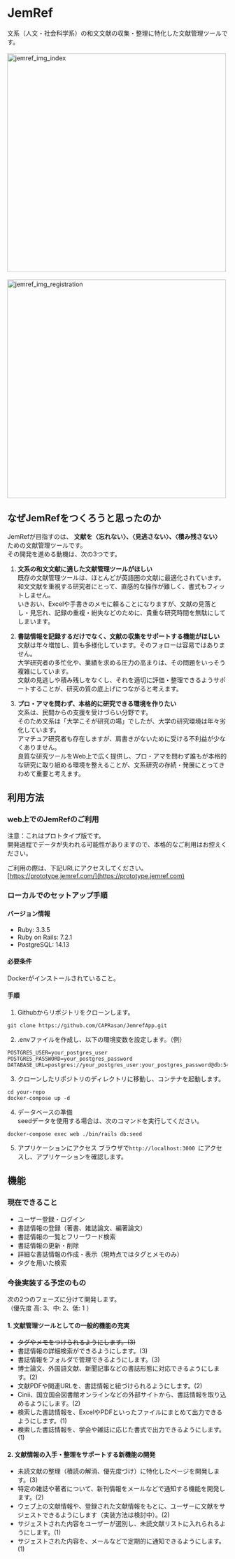 # JemRef


文系（人文・社会科学系）の和文文献の収集・整理に特化した文献管理ツールです。  
 </br>
<img width="500" alt="jemref_img_index" src="https://github.com/user-attachments/assets/bdc55db9-0b2b-42fa-80d3-7fb6157c7e33">   
 </br>
<img width="500" alt="jemref_img_registration" src="https://github.com/user-attachments/assets/bd20d546-1375-40bf-86e9-72dac3c74a27">
</br>
## なぜJemRefをつくろうと思ったのか
JemRefが目指すのは、 **文献を〈忘れない〉、〈見逃さない〉、〈積み残さない〉** ための文献管理ツールです。  
その開発を進める動機は、次の3つです。

1. **文系の和文文献に適した文献管理ツールがほしい**  
既存の文献管理ツールは、ほとんどが英語圏の文献に最適化されています。  
和文文献を重視する研究者にとって、直感的な操作が難しく、書式もフィットしません。  
いきおい、Excelや手書きのメモに頼ることになりますが、文献の見落とし・見忘れ、記録の重複・紛失などのために、貴重な研究時間を無駄にしてしまいます。  

2. **書誌情報を記録するだけでなく、文献の収集をサポートする機能がほしい**  
文献は年々増加し、質も多様化しています。そのフォローは容易ではありません。  
大学研究者の多忙化や、業績を求める圧力の高まりは、その問題をいっそう複雑にしています。  
文献の見逃しや積み残しをなくし、それを適切に評価・整理できるようサポートすることが、研究の質の底上げにつながると考えます。  

3. **プロ・アマを問わず、本格的に研究できる環境を作りたい**  
文系は、民間からの支援を受けづらい分野です。  
そのため文系は「大学こそが研究の場」でしたが、大学の研究環境は年々劣化しています。  
アマチュア研究者も存在しますが、肩書きがないために受ける不利益が少なくありません。  
良質な研究ツールをWeb上で広く提供し、プロ・アマを問わず誰もが本格的な研究に取り組める環境を整えることが、文系研究の存続・発展にとってきわめて重要と考えます。
## 利用方法
### web上でのJemRefのご利用
注意：これはプロトタイプ版です。  
開発過程でデータが失われる可能性がありますので、本格的なご利用はお控えください。  

ご利用の際は、下記URLにアクセスしてください。  
[https://prototype.jemref.com/](https://prototype.jemref.com)



### ローカルでのセットアップ手順
#### バージョン情報
* Ruby: 3.3.5
* Ruby on Rails: 7.2.1
* PostgreSQL: 14.13

#### 必要条件
Dockerがインストールされていること。

#### 手順
1. Githubからリポジトリをクローンします。   
```
git clone https://github.com/CAPRasan/JemrefApp.git
```
2. .envファイルを作成し、以下の環境変数を設定します。（例）   
```
POSTGRES_USER=your_postgres_user
POSTGRES_PASSWORD=your_postgres_password
DATABASE_URL=postgres://your_postgres_user:your_postgres_password@db:5432/my_database_development
```   

3. クローンしたリポジトリのディレクトリに移動し、コンテナを起動します。
```
cd your-repo
docker-compose up -d
```

4. データベースの準備  
seedデータを使用する場合は、次のコマンドを実行してください。
```
docker-compose exec web ./bin/rails db:seed
```

5. アプリケーションにアクセス
ブラウザで`http://localhost:3000 `にアクセスし、アプリケーションを確認します。

## 機能
### 現在できること

* ユーザー登録・ログイン  
* 書誌情報の登録（著書、雑誌論文、編著論文）  
* 書誌情報の一覧とフリーワード検索  
* 書誌情報の更新・削除
* 詳細な書誌情報の作成・表示（現時点ではタグとメモのみ）
* タグを用いた検索

### 今後実装する予定のもの
次の2つのフェーズに分けて開発します。  
（優先度 高: 3、中: 2、低: 1 ） 
#### 1. 文献管理ツールとしての一般的機能の充実
* ~~タグやメモをつけられるようにします。(3)~~
* 書誌情報の詳細検索ができるようにします。(3)
* 書誌情報をフォルダで管理できるようにします。(3)
* 博士論文、外国語文献、新聞記事などの書誌形態に対応できるようにします。(2)
* 文献PDFや関連URLを、書誌情報と紐づけられるようにします。(2)
* Cinii、国立国会図書館オンラインなどの外部サイトから、書誌情報を取り込めるようにします。(2)
* 検索した書誌情報を、ExcelやPDFといったファイルにまとめて出力できるようにします。(1)
* 検索した書誌情報を、学会や雑誌に応じた書式で出力できるようにします。(1)

#### 2. 文献情報の入手・整理をサポートする新機能の開発
* 未読文献の整理（積読の解消、優先度づけ）に特化したページを開発します。(3)
* 特定の雑誌や著者について、新刊情報をメールなどで通知する機能を開発します。(2)
* ウェブ上の文献情報や、登録された文献情報をもとに、ユーザーに文献をサジェストできるようにします（実装方法は検討中）。(2)
* サジェストされた内容をユーザーが選別し、未読文献リストに入れられるようにします。(1)
* サジェストされた内容を、メールなどで定期的に通知できるようにします。(1)